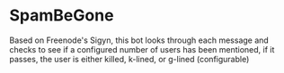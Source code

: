 # SpamBeGone

Based on Freenode's Sigyn, this bot looks through each message and checks to see if a configured number of users has been mentioned, if it passes, the user is either killed, k-lined, or g-lined (configurable)
